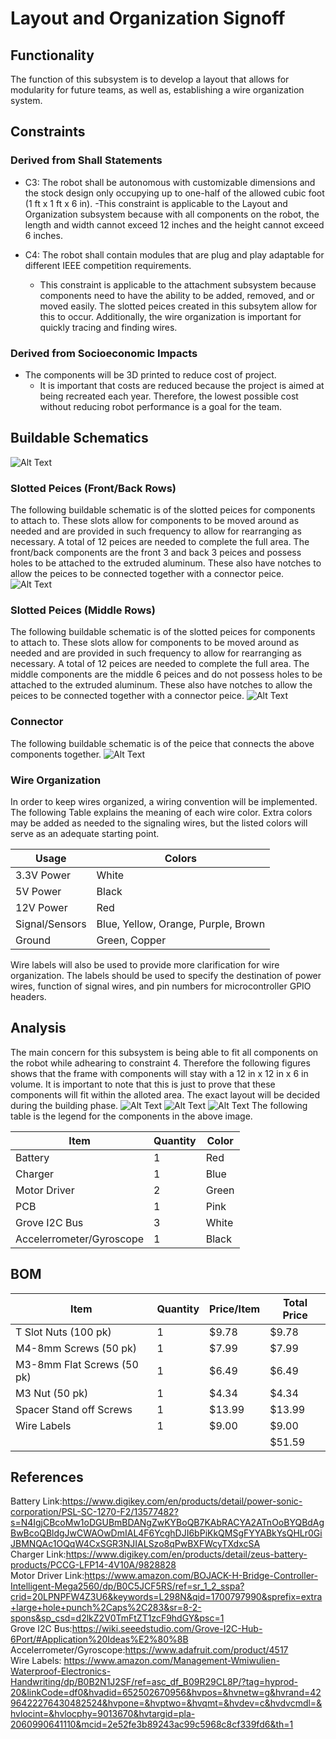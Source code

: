 # Layout and Organization Signoff 

## Functionality

The function of this subsystem is to develop a layout that allows for modularity for future teams, as well as, establishing a wire organization system.

## Constraints

### Derived from Shall Statements

- C3: The robot shall be autonomous with customizable dimensions and the stock design only occupying up to one-half of the allowed cubic foot (1 ft x 1 ft x 6 in).
	 -This constraint is applicable to the Layout and Organization subsystem because with all components on the robot, the length and width cannot exceed 12 inches and the height cannot exceed 6 inches.


- C4: The robot shall contain modules that are plug and play adaptable for different IEEE competition requirements.
	- This constraint is applicable to the attachment subsystem because components need to have the ability to be added, removed, and or moved easily. The slotted peices created in this subsytem allow for this to occur. Additionally, the wire organization is important for quickly tracing and finding wires. 

### Derived from Socioeconomic Impacts

- The components will be 3D printed to reduce cost of project. 	
	- It is important that costs are reduced because the project is aimed at being recreated each year. Therefore, the lowest possible cost without reducing robot performance is a goal for the team. 
	
## Buildable Schematics

![Alt Text](https://github.com/lchapman42/Control-Sensing-Wireless-Charging-Robot/blob/main/Documentation/Images/Sign%20off%20Photos/Layout%20Organization/Frame%20with%20Slotted%20Pieces%20Corner%20View.jpg)

### Slotted Peices (Front/Back Rows)
The following buildable schematic is of the slotted peices for components to attach to. These slots allow for components to be moved around as needed and are provided in such frequency to allow for rearranging as necessary. A total of 12 peices are needed to complete the full area. The front/back components are the front 3 and back 3 peices and possess holes to be attached to the extruded aluminum. These also have notches to allow the peices to be connected together with a connector peice. 
![Alt Text](https://github.com/lchapman42/Control-Sensing-Wireless-Charging-Robot/blob/main/Documentation/Images/Sign%20off%20Photos/Layout%20Organization/Slotted%20Peices%20Front-Back%20Rows%20Schematic.jpg)

### Slotted Peices (Middle Rows) 
The following buildable schematic is of the slotted peices for components to attach to. These slots allow for components to be moved around as needed and are provided in such frequency to allow for rearranging as necessary. A total of 12 peices are needed to complete the full area. The middle components are the middle 6 peices and do not possess holes to be attached to the extruded aluminum. These also have notches to allow the peices to be connected together with a connector peice.
![Alt Text](https://github.com/lchapman42/Control-Sensing-Wireless-Charging-Robot/blob/main/Documentation/Images/Sign%20off%20Photos/Layout%20Organization/Slotted%20Peice%20Middle%20Schematic.jpg)

### Connector
The following buildable schematic is of the peice that connects the above components together.
![Alt Text](https://github.com/lchapman42/Control-Sensing-Wireless-Charging-Robot/blob/main/Documentation/Images/Sign%20off%20Photos/Layout%20Organization/Connector%20Schematic.jpg)

### Wire Organization
In order to keep wires organized, a wiring convention will be implemented. 
The following Table explains the meaning of each wire color. Extra colors may be added
as needed to the signaling wires, but the listed colors will serve as an adequate starting point. 

|Usage|Colors|
|-|-|
|3.3V Power|White|
|5V Power|Black|
|12V Power|Red|
|Signal/Sensors|Blue, Yellow, Orange, Purple, Brown|
|Ground|Green, Copper|

Wire labels will also be used to provide more clarification for wire organization. 
The labels should be used to specify the destination of power wires, function of signal wires,
and pin numbers for microcontroller GPIO headers. 

## Analysis
The main concern for this subsystem is being able to fit all components on the robot while adhearing to constraint 4. Therefore the following figures shows that the frame with components will stay with a 12 in x 12 in x 6 in volume. It is important to note that this is just to prove that these components will fit within the alloted area. The exact layout will be decided during the building phase.
![Alt Text](https://github.com/lchapman42/Control-Sensing-Wireless-Charging-Robot/blob/main/Documentation/Images/Sign%20off%20Photos/Layout%20Organization/Chassis%20Frame%20Layout%20Size%20Confirmation.jpg)
![Alt Text](https://github.com/lchapman42/Control-Sensing-Wireless-Charging-Robot/blob/main/Documentation/Images/Sign%20off%20Photos/Layout%20Organization/Robot%20Layout%20Corner%20View.jpg)
![Alt Text](https://github.com/lchapman42/Control-Sensing-Wireless-Charging-Robot/blob/main/Documentation/Images/Sign%20off%20Photos/Layout%20Organization/Robot%20Layout%20Top%20VIew.jpg)
The following table is the legend for the components in the above image.

| Item | Quantity | Color |
|-|-|-|
|Battery|1|Red|
|Charger|1|Blue|
|Motor Driver|2|Green|
|PCB|1|Pink|
|Grove I2C Bus|3|White|
|Accelerrometer/Gyroscope|1|Black|

## BOM
| Item | Quantity | Price/Item | Total Price | 
|-|-|-|-|
|T Slot Nuts (100 pk)|1|$9.78|$9.78| 
|M4-8mm Screws (50 pk)|1|$7.99|$7.99| 
|M3-8mm Flat Screws (50 pk)|1|$6.49|$6.49|
|M3 Nut (50 pk)|1|$4.34|$4.34|
|Spacer Stand off Screws|1|$13.99|$13.99|
|Wire Labels|1|$9.00|$9.00|
| | | |$51.59|

## References
Battery Link:https://www.digikey.com/en/products/detail/power-sonic-corporation/PSL-SC-1270-F2/13577482?s=N4IgjCBcoMw1oDGUBmBDANgZwKYBoQB7KAbRACYA2ATnOoBYQBdAgBwBcoQBldgJwCWAOwDmIAL4F6YcghDJI6bPiKkQMSgFYYABkYsQHLr0GiJBMNQAc1OQqW4CxSGR3NJIALSzo8qPwBXFWcyTXdxcSA    
Charger Link:https://www.digikey.com/en/products/detail/zeus-battery-products/PCCG-LFP14-4V10A/9828828    
Motor Driver Link:https://www.amazon.com/BOJACK-H-Bridge-Controller-Intelligent-Mega2560/dp/B0C5JCF5RS/ref=sr_1_2_sspa?crid=20LPNPFW4Z3U6&keywords=L298N&qid=1700797990&sprefix=extra+large+hole+punch%2Caps%2C283&sr=8-2-spons&sp_csd=d2lkZ2V0TmFtZT1zcF9hdGY&psc=1    
Grove I2C Bus:https://wiki.seeedstudio.com/Grove-I2C-Hub-6Port/#Application%20Ideas%E2%80%8B    
Accelerrometer/Gyroscope:https://www.adafruit.com/product/4517    
Wire Labels: https://www.amazon.com/Management-Wmiwulien-Waterproof-Electronics-Handwriting/dp/B0B2N1J2SF/ref=asc_df_B09R29CL8P/?tag=hyprod-20&linkCode=df0&hvadid=652502670956&hvpos=&hvnetw=g&hvrand=4296422276430482524&hvpone=&hvptwo=&hvqmt=&hvdev=c&hvdvcmdl=&hvlocint=&hvlocphy=9013670&hvtargid=pla-2060990641110&mcid=2e52fe3b89243ac99c5968c8cf339fd6&th=1  

